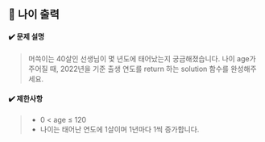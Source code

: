 ## :blue_book: 나이 출력

#### :heavy_check_mark: 문제 설명 
> 머쓱이는 40살인 선생님이 몇 년도에 태어났는지 궁금해졌습니다. 나이 age가 주어질 때, 2022년을 기준 출생 연도를 return 하는 solution 함수를 완성해주세요.

#### :heavy_check_mark: 제한사항
> * 0 < age ≤ 120
> * 나이는 태어난 연도에 1살이며 1년마다 1씩 증가합니다.

